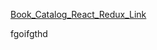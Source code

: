 [Book_Catalog_React_Redux_Link](https://alexeymachehin.github.io/Book_Catalog_React_Redux/)

fgoifgthd
